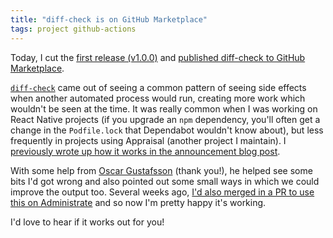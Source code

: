 ```yaml
---
title: "diff-check is on GitHub Marketplace"
tags: project github-actions
---
```


Today, I cut the [first release (v1.0.0)][3] and [published diff-check to
GitHub Marketplace][2].

[`diff-check`][4] came out of seeing a common pattern of seeing side effects
when another automated process would run, creating more work which wouldn't be
seen at the time. It was really common when I was working on React Native
projects (if you upgrade an `npm` dependency, you'll often get a change in the
`Podfile.lock` that Dependabot wouldn't know about), but less frequently in
projects using Appraisal (another project I maintain). I [previously wrote up
how it works in the announcement blog post][1].

With some help from [Oscar Gustafsson][5] (thank you!), he helped see some bits
I'd got wrong and also pointed out some small ways in which we could improve
the output too. Several weeks ago, [I'd also merged in a PR to use this on
Administrate][6] and so now I'm pretty happy it's working.

I'd love to hear if it works out for you!

[1]: https://nickcharlton.net/posts/diff-check-github-action
[2]: https://github.com/marketplace/actions/diff-check
[3]: https://github.com/nickcharlton/diff-check/releases
[4]: https://github.com/nickcharlton/diff-check
[5]: https://github.com/oscargus
[6]: https://github.com/thoughtbot/administrate/pull/2609
